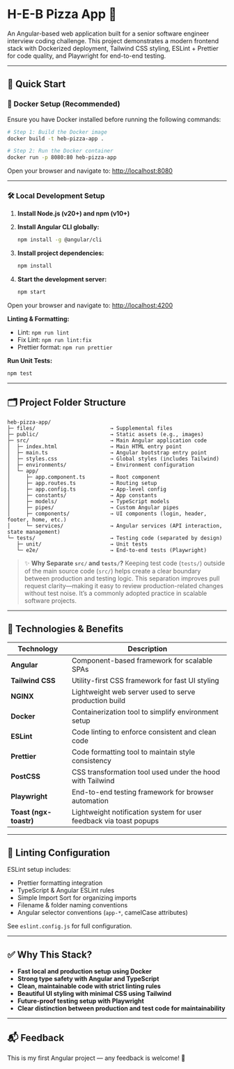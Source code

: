 # H-E-B Pizza App 🍕

An Angular-based web application built for a senior software engineer interview coding challenge. This project demonstrates a modern frontend stack with Dockerized deployment, Tailwind CSS styling, ESLint + Prettier for code quality, and Playwright for end-to-end testing.

---

## 🚀 Quick Start

### 🐳 Docker Setup (Recommended)
Ensure you have Docker installed before running the following commands:

```bash
# Step 1: Build the Docker image
docker build -t heb-pizza-app .

# Step 2: Run the Docker container
docker run -p 8080:80 heb-pizza-app
```

Open your browser and navigate to: [http://localhost:8080](http://localhost:8080)

---

### 🛠️ Local Development Setup

1. **Install Node.js (v20+) and npm (v10+)**
2. **Install Angular CLI globally:**
   ```bash
   npm install -g @angular/cli
   ```
3. **Install project dependencies:**
   ```bash
   npm install
   ```

4. **Start the development server:**
   ```bash
   npm start
   ```

Open your browser and navigate to: [http://localhost:4200](http://localhost:4200)

**Linting & Formatting:**
   - Lint: `npm run lint`
   - Fix Lint: `npm run lint:fix`
   - Prettier format: `npm run prettier`

**Run Unit Tests:**
   ```bash
   npm test
   ```

---

## 🗂️ Project Folder Structure

```
heb-pizza-app/
├─ files/                        → Supplemental files
├─ public/                       → Static assets (e.g., images)
├─ src/                          → Main Angular application code
│  ├─ index.html                 → Main HTML entry point
│  ├─ main.ts                    → Angular bootstrap entry point
│  ├─ styles.css                 → Global styles (includes Tailwind)
│  ├─ environments/              → Environment configuration
│  └─ app/
│     ├─ app.component.ts        → Root component
│     ├─ app.routes.ts           → Routing setup
│     ├─ app.config.ts           → App-level config
│     ├─ constants/              → App constants
│     ├─ models/                 → TypeScript models
│     ├─ pipes/                  → Custom Angular pipes
│     ├─ components/             → UI components (login, header, footer, home, etc.)
│     └─ services/               → Angular services (API interaction, state management)
└─ tests/                        → Testing code (separated by design)
   ├─ unit/                      → Unit tests
   └─ e2e/                       → End-to-end tests (Playwright)
```

> ✨ **Why Separate `src/` and `tests/`?**
Keeping test code (`tests/`) outside of the main source code (`src/`) helps create a clear boundary between production and testing logic. This separation improves pull request clarity—making it easy to review production-related changes without test noise. It’s a commonly adopted practice in scalable software projects.

---

## 🧩 Technologies & Benefits

| Technology     | Description |
|----------------|-------------|
| **Angular**    | Component-based framework for scalable SPAs |
| **Tailwind CSS** | Utility-first CSS framework for fast UI styling |
| **NGINX**      | Lightweight web server used to serve production build |
| **Docker**     | Containerization tool to simplify environment setup |
| **ESLint**     | Code linting to enforce consistent and clean code |
| **Prettier**   | Code formatting tool to maintain style consistency |
| **PostCSS**    | CSS transformation tool used under the hood with Tailwind |
| **Playwright** | End-to-end testing framework for browser automation |
| **Toast (ngx-toastr)** | Lightweight notification system for user feedback via toast popups |

---

## 📏 Linting Configuration

ESLint setup includes:
- Prettier formatting integration
- TypeScript & Angular ESLint rules
- Simple Import Sort for organizing imports
- Filename & folder naming conventions
- Angular selector conventions (`app-*`, camelCase attributes)

See `eslint.config.js` for full configuration.

---

## ✅ Why This Stack?

- **Fast local and production setup using Docker**
- **Strong type safety with Angular and TypeScript**
- **Clean, maintainable code with strict linting rules**
- **Beautiful UI styling with minimal CSS using Tailwind**
- **Future-proof testing setup with Playwright**
- **Clear distinction between production and test code for maintainability**

---

## 📬 Feedback

This is my first Angular project — any feedback is welcome! 🙌
